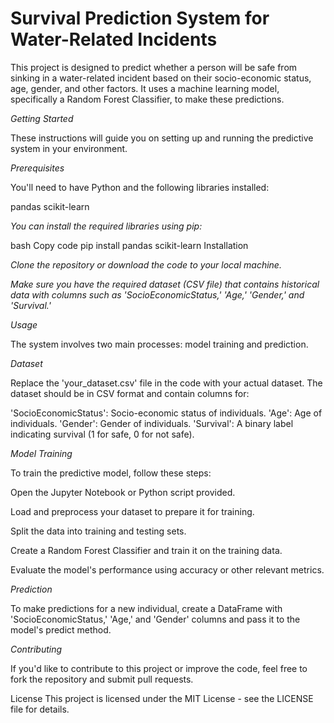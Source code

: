 # Survival Prediction System for Water-Related Incidents

This project is designed to predict whether a person will be safe from sinking in a water-related incident based on their socio-economic status, age, gender, and other factors. It uses a machine learning model, specifically a Random Forest Classifier, to make these predictions.

*Getting Started*

These instructions will guide you on setting up and running the predictive system in your environment.

*Prerequisites*

You'll need to have Python and the following libraries installed:

pandas
scikit-learn

*You can install the required libraries using pip:*

bash
Copy code
pip install pandas scikit-learn
Installation

*Clone the repository or download the code to your local machine.*

*Make sure you have the required dataset (CSV file) that contains historical data with columns such as 'SocioEconomicStatus,' 'Age,' 'Gender,' and 'Survival.'*

*Usage*

The system involves two main processes: model training and prediction.

*Dataset*

Replace the 'your_dataset.csv' file in the code with your actual dataset. The dataset should be in CSV format and contain columns for:

'SocioEconomicStatus': Socio-economic status of individuals.
'Age': Age of individuals.
'Gender': Gender of individuals.
'Survival': A binary label indicating survival (1 for safe, 0 for not safe).

*Model Training*

To train the predictive model, follow these steps:

Open the Jupyter Notebook or Python script provided.

Load and preprocess your dataset to prepare it for training.

Split the data into training and testing sets.

Create a Random Forest Classifier and train it on the training data.

Evaluate the model's performance using accuracy or other relevant metrics.

*Prediction*

To make predictions for a new individual, create a DataFrame with 'SocioEconomicStatus,' 'Age,' and 'Gender' columns and pass it to the model's predict method.

*Contributing*

If you'd like to contribute to this project or improve the code, feel free to fork the repository and submit pull requests.

License
This project is licensed under the MIT License - see the LICENSE file for details.


